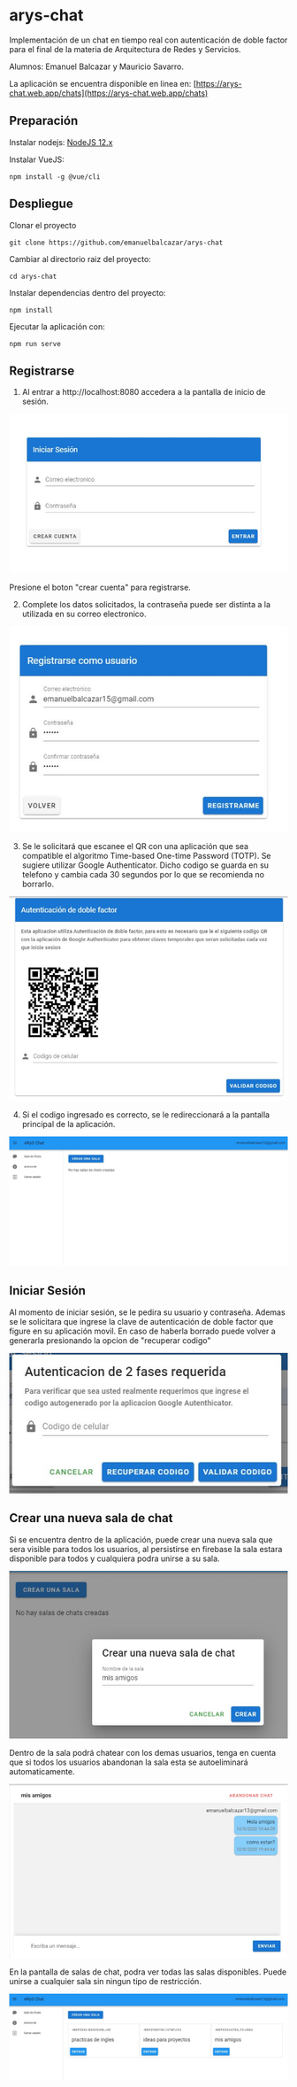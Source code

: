 # arys-chat
Implementación de un chat en tiempo real con autenticación de doble factor para el final de la materia de Arquitectura de Redes y Servicios.

Alumnos: Emanuel Balcazar y Mauricio Savarro.

La aplicación se encuentra disponible en linea en: [https://arys-chat.web.app/chats](https://arys-chat.web.app/chats)


## Preparación

Instalar nodejs: [NodeJS 12.x](https://nodejs.org/es/)

Instalar VueJS:

```
npm install -g @vue/cli
```

## Despliegue

Clonar el proyecto

```
git clone https://github.com/emanuelbalcazar/arys-chat
```

Cambiar al directorio raiz del proyecto:
```
cd arys-chat
```

Instalar dependencias dentro del proyecto:
```
npm install
```

Ejecutar la aplicación con:

```
npm run serve
```

## Registrarse

1. Al entrar a http://localhost:8080 accedera a la pantalla de inicio de sesión.

![alt text](./images/login.jpg)

Presione el boton "crear cuenta" para registrarse.

2. Complete los datos solicitados, la contraseña puede ser distinta a la utilizada en su correo electronico.

![alt text](./images/registrarme.jpg)

3. Se le solicitará que escanee el QR con una aplicación que sea compatible el algoritmo Time-based One-time Password (TOTP). Se sugiere utilizar Google Authenticator. Dicho codigo se guarda en su telefono y cambia cada 30 segundos por lo que se recomienda no borrarlo.

![alt text](./images/doble-factor.jpg)

4. Si el codigo ingresado es correcto, se le redireccionará a la pantalla principal de la aplicación.

![alt text](./images/principal.jpg)

## Iniciar Sesión

Al momento de iniciar sesión, se le pedira su usuario y contraseña. Ademas se le solicitara que ingrese la clave de autenticación de doble factor que figure en su aplicación movil. En caso de haberla borrado puede volver a generarla presionando la opcion de "recuperar codigo" 

![alt text](./images/iniciar.jpg)

## Crear una nueva sala de chat

Si se encuentra dentro de la aplicación, puede crear una nueva sala que sera visible para todos los usuarios, al persistirse en firebase la sala estara disponible para todos y cualquiera podra unirse a su sala.

![alt text](./images/crear-sala.jpg)

Dentro de la sala podrá chatear con los demas usuarios, tenga en cuenta que si todos los usuarios abandonan la sala esta se autoeliminará automaticamente.

![alt text](./images/chat.jpg)

En la pantalla de salas de chat, podra ver todas las salas disponibles. Puede unirse a cualquier sala sin ningun tipo de restricción.

![alt text](./images/salas.jpg)
